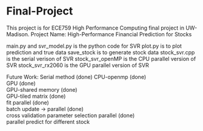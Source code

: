 # Final-Project
This project is for ECE759 High Performance Computing final project in UW-Madison.
Project Name: High-Performance Financial Prediction for Stocks

main.py and svr_model.py is the python code for SVR
plot.py is to plot prediction and true data
save_stock is to generate stock data
stock_svr.cpp is the serial verison of SVR
stock_svr_openMP is the CPU parallel version of SVR
stock_svr_rx2060 is the GPU parallel version of SVR

Future Work:
Serial method (done)
CPU-openmp (done)  
GPU (done)  
GPU-shared memory (done)  
GPU-tiled matrix (done)  
fit parallel (done)  
batch update -> parallel (done)  
cross validation parameter selection parallel (done)  
parallel predict for different stock
